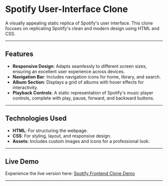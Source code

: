 # Spotify User-Interface Clone

A visually appealing static replica of Spotify's user interface. This clone focuses on replicating Spotify's clean and modern design using HTML and CSS.

---

## Features

- **Responsive Design**: Adapts seamlessly to different screen sizes, ensuring an excellent user experience across devices.
- **Navigation Bar**: Includes navigation icons for home, library, and search.
- **Album Section**: Displays a grid of albums with hover effects for interactivity.
- **Playback Controls**: A static representation of Spotify's music player controls, complete with play, pause, forward, and backward buttons.

---

## Technologies Used

- **HTML**: For structuring the webpage.
- **CSS**: For styling, layout, and responsive design.
- **Assets**: Includes custom images and icons for a professional look.

---

## Live Demo

Experience the live version here: [Spotify Frontend Clone Demo](https://vishalshukla6395.github.io/Spotify-UI-Clone/)

---
